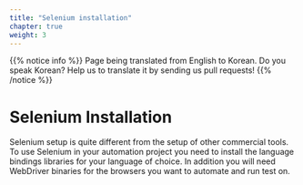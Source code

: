 ```yaml
---
title: "Selenium installation"
chapter: true
weight: 3
---
```


{{% notice info %}}
<i class="fas fa-language"></i> Page being translated from 
English to Korean. Do you speak Korean? Help us to translate
it by sending us pull requests!
{{% /notice %}}

# Selenium Installation

Selenium setup is quite different from the setup of other commercial tools. To use Selenium in your automation project you need to install the language bindings libraries for your language of choice. In addition you will need WebDriver binaries for the browsers you want to automate and run test on. 